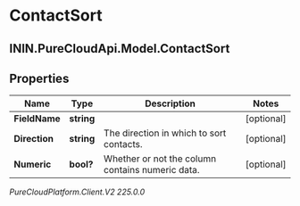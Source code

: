 # ContactSort

## ININ.PureCloudApi.Model.ContactSort

## Properties

|Name | Type | Description | Notes|
|------------ | ------------- | ------------- | -------------|
| **FieldName** | **string** |  | [optional] |
| **Direction** | **string** | The direction in which to sort contacts. | [optional] |
| **Numeric** | **bool?** | Whether or not the column contains numeric data. | [optional] |



_PureCloudPlatform.Client.V2 225.0.0_
